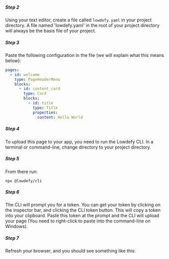 ##### Step 2
Using your text editor, create a file called `lowdefy.yaml` in your project directory. A file named 'lowdefy.yaml' in the root of your project directory will always be the basis file of your project.

##### Step 3
Paste the following configuration in the file (we will explain what this means below):

```yaml
pages:
  - id: welcome
    type: PageHeaderMenu
    blocks:
      - id: content_card
        type: Card
        blocks:
          - id: title
            type: Title
            properties:
              content: Hello World
```

##### Step 4
To upload this page to your app, you need to run the Lowdefy CLI. In a terminal or command-line, change directory to your project directory.

##### Step 5
From there run: 

```
npx @lowdefy/cli
```

##### Step 6
The CLI will prompt you for a token. You can get your token by clicking on the inspector bar, and clicking the CLI token button. This will copy a token into your clipboard. Paste this token at the prompt and the CLI will upload your page (You need to right-click to paste into the command-line on Windows).

##### Step 7
Refresh your browser, and you should see something like this:
